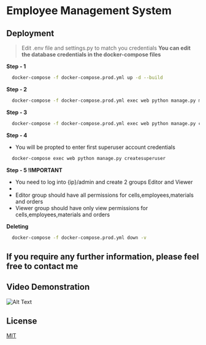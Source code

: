 
# Employee Management System




## Deployment



> Edit .env file and settings.py to match you credentials
**You can edit the database credentials in the docker-compose files**

**Step - 1** 
```bash
  docker-compose -f docker-compose.prod.yml up -d --build
```
**Step - 2** 

```bash
  docker-compose -f docker-compose.prod.yml exec web python manage.py migrate --noinput
```
**Step - 3** 

```bash
  docker-compose -f docker-compose.prod.yml exec web python manage.py collectstatic --no-input --clear
```
**Step - 4** 
* You will be propted to enter first superuser account credentials

```bash
  docker-compose exec web python manage.py createsuperuser
```
**Step - 5 !IMPORTANT** 

* You need to log into {ip}/admin and create 2 groups Editor and Viewer
* 
* Editor group should have all permissions for cells,employees,materials and orders
* Viewer group should have only view permissions for cells,employees,materials and orders

**Deleting**
```bash
  docker-compose -f docker-compose.prod.yml down -v
```


## If you require any further information, please feel free to contact me

## Video Demonstration

![Alt Text](https://media.giphy.com/media/v1.Y2lkPTc5MGI3NjExOWQ1ZjE2NDk3ZDZiOWFhZGJjMDAwZGVjZjE5MTY4NzkwNGUzOTk2NyZjdD1n/wPiT9SIljECSxeIuZv/giphy.gif)

## License

[MIT](https://choosealicense.com/licenses/mit/)

